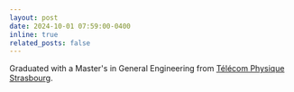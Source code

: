 ```yaml
---
layout: post
date: 2024-10-01 07:59:00-0400
inline: true
related_posts: false
---
```


Graduated with a Master's in General Engineering from [Télécom Physique Strasbourg](https://www.telecom-physique.fr/en/courses/department-of-physics/).
